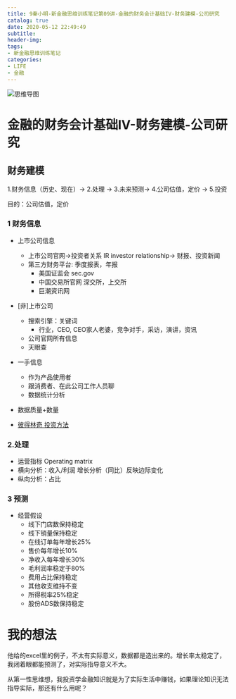 ```yaml
---
title: 9秦小明-新金融思维训练笔记第09讲-金融的财务会计基础IV-财务建模-公司研究
catalog: true
date: 2020-05-12 22:49:49
subtitle:
header-img:
tags:
- 新金融思维训练笔记
categories:
- LIFE
- 金融
---
```


![思维导图]()

# 金融的财务会计基础IV-财务建模-公司研究

## 财务建模

1.财务信息（历史、现在）-> 2.处理 -> 3.未来预测-> 4.公司估值，定价 -> 5.投资

目的：公司估值，定价

### 1 财务信息

- 上市公司信息
  - 上市公司官网->投资者关系 IR investor relationship-> 财报、投资新闻
  - 第三方财务平台: 季度报表，年报
    - 美国证监会 sec.gov
    - 中国交易所官网 深交所，上交所
    - 巨潮资讯网
- [非]上市公司
  - 搜索引擎：关键词
    - 行业，CEO, CEO家人老婆，竞争对手，采访，演讲，资讯
  - 公司官网所有信息
  - 天眼查
- 一手信息
  - 作为产品使用者
  - 跟消费者、在此公司工作人员聊
  - 数据统计分析

- 数据质量+数量
- [彼得林奇 投资方法](https://www.zhihu.com/question/19651506)

### 2.处理

- 运营指标 Operating matrix
- 横向分析：收入/利润 增长分析（同比）反映边际变化
- 纵向分析：占比

### 3 预测

- 经营假设
  - 线下门店数保持稳定
  - 线下销量保持稳定
  - 在线订单每年增长25%
  - 售价每年增长10%
  - 净收入每年增长30%
  - 毛利润率稳定于80%
  - 费用占比保持稳定
  - 其他收支维持不变
  - 所得税率25%稳定
  - 股份ADS数保持稳定

# 我的想法

他给的excel里的例子，不太有实际意义，数据都是造出来的。增长率太稳定了，我闭着眼都能预测了，对实际指导意义不大。

从第一性思维想，我投资学金融知识就是为了实际生活中赚钱，如果理论知识无法指导实际，那还有什么用呢？